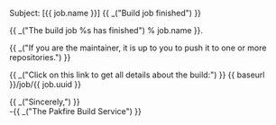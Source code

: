 Subject: [{{ job.name }}] {{ _("Build job finished") }}

{{ _("The build job %s has finished") % job.name }}.

{{ _("If you are the maintainer, it is up to you to push it to one or more repositories.") }}

{{ _("Click on this link to get all details about the build:") }}
  {{ baseurl }}/job/{{ job.uuid }}

{{ _("Sincerely,") }}  
-{{ _("The Pakfire Build Service") }}